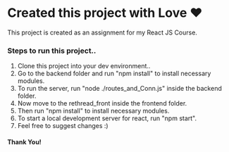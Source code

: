 <h1>Created this project with Love ❤️</h1> 
<p>This project is created as an assignment for my React JS Course.</p>
<h3>Steps to run this project..</h3>
<ol type="1">
  <li>Clone this project into your dev environment..</li>
  <li>Go to the backend folder and run "npm install" to install necessary modules.</li>
  <li>To run the server, run "node ./routes_and_Conn.js" inside the backend folder.</li>
  <li>Now move to the rethread_front inside the frontend folder.</li>
  <li>Then run "npm install" to install necessary modules.</li>
  <li>To start a local development server for react, run "npm start".</li>
  <li>Feel free to suggest changes :)</li>
</ol>
<h4>Thank You!</h4>
